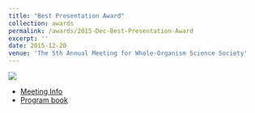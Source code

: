 ```yaml
---
title: "Best Presentation Award"
collection: awards
permalink: /awards/2015-Dec-Best-Presentation-Award
excerpt: ''
date: 2015-12-20
venue: 'The 5th Annual Meeting for Whole-Organism Science Society'
---
```


![](http://www.thermus.org/abstract2015/151220_prize_1.jpg)

- [Meeting Info](http://www.thermus.org/SWOS/index_SWOS.html)
- [Program book](http://www.thermus.org/abstract2015/program_2015.pdf)
